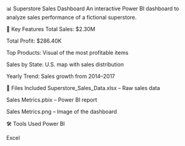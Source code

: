 📊 Superstore Sales Dashboard
An interactive Power BI dashboard to analyze sales performance of a fictional superstore.

🔹 Key Features
Total Sales: $2.30M

Total Profit: $286.40K

Top Products: Visual of the most profitable items

Sales by State: U.S. map with sales distribution

Yearly Trend: Sales growth from 2014–2017

📁 Files Included
Superstore_Sales_Data.xlsx – Raw sales data

Sales Metrics.pbix – Power BI report

Sales Metrics.png – Image of the dashboard

🛠 Tools Used
Power BI

Excel

